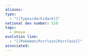 ```yaml
---
aliases: 
type:
  - "[[Types/dark|dark]]"
national dex number: 510
tags:
  - Unova
evolution line:
  - "[[Pokémon/Purrloin|Purrloin]]"
associated: 
---
```


